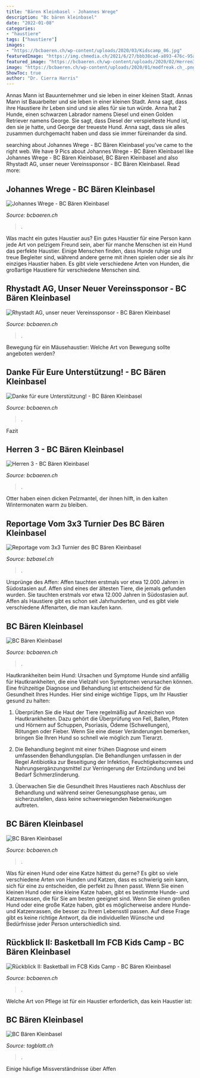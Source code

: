 ```yaml
---
title: "Bären Kleinbasel - Johannes Wrege"
description: "Bc bären kleinbasel"
date: "2022-01-08"
categories:
- "haustiere"
tags: ["haustiere"]
images:
- "https://bcbaeren.ch/wp-content/uploads/2020/03/Kidscamp_06.jpg"
featuredImage: "https://img.chmedia.ch/2021/6/27/bbb38cad-a893-476c-95a0-9e2d8cecd999.jpeg?width=1080&amp;height=720&amp;fit=crop&amp;quality=75&amp;auto=webp"
featured_image: "https://bcbaeren.ch/wp-content/uploads/2020/02/Herren3_Raphael-352x400.png"
image: "https://bcbaeren.ch/wp-content/uploads/2020/01/modfreak.ch_.png"
ShowToc: true
author: "Dr. Cierra Harris"
---
```



Annas Mann ist Bauunternehmer und sie leben in einer kleinen Stadt.
Annas Mann ist Bauarbeiter und sie leben in einer kleinen Stadt. Anna sagt, dass ihre Haustiere ihr Leben sind und sie alles für sie tun würde. Anna hat 2 Hunde, einen schwarzen Labrador namens Diesel und einen Golden Retriever namens George. Sie sagt, dass Diesel der verspielteste Hund ist, den sie je hatte, und George der treueste Hund. Anna sagt, dass sie alles zusammen durchgemacht haben und dass sie immer füreinander da sind.

	

		
searching about Johannes Wrege - BC Bären Kleinbasel you've came to the right web. We have 9 Pics about Johannes Wrege - BC Bären Kleinbasel like Johannes Wrege - BC Bären Kleinbasel, BC Bären Kleinbasel and also Rhystadt AG, unser neuer Vereinssponsor - BC Bären Kleinbasel. Read more:
		
    
## Johannes Wrege - BC Bären Kleinbasel

<img loading=lazy src="https://bcbaeren.ch/wp-content/uploads/2020/02/Herren3_Johannes-275x400.png" onerror="this.onerror=null;this.src='https://tse4.mm.bing.net/th?id=OIP.Jcu2hHuojY7X5u1y1WGchwAAAA&amp;pid=15.1';" alt="Johannes Wrege - BC Bären Kleinbasel">

_Source: bcbaeren.ch_

>. 

	

Was macht ein gutes Haustier aus?
Ein gutes Haustier für eine Person kann jede Art von pelzigem Freund sein, aber für manche Menschen ist ein Hund das perfekte Haustier. Einige Menschen finden, dass Hunde ruhige und treue Begleiter sind, während andere gerne mit ihnen spielen oder sie als ihr einziges Haustier haben. Es gibt viele verschiedene Arten von Hunden, die großartige Haustiere für verschiedene Menschen sind.

    
## Rhystadt AG, Unser Neuer Vereinssponsor - BC Bären Kleinbasel

<img loading=lazy src="https://bcbaeren.ch/wp-content/uploads/2020/11/Kieser_Beitragsbild_02-400x400.png" onerror="this.onerror=null;this.src='https://tse1.mm.bing.net/th?id=OIP.JvkjMNXgBCWlPNHe7zMuEAAAAA&amp;pid=15.1';" alt="Rhystadt AG, unser neuer Vereinssponsor - BC Bären Kleinbasel">

_Source: bcbaeren.ch_

>. 

	

Bewegung für ein Mäusehaustier: Welche Art von Bewegung sollte angeboten werden?

    
## Danke Für Eure Unterstützung! - BC Bären Kleinbasel

<img loading=lazy src="https://bcbaeren.ch/wp-content/uploads/2020/10/unbenannt-5142-scaled.jpg" onerror="this.onerror=null;this.src='https://tse4.mm.bing.net/th?id=OIP.o1eJlGncTSsc-KpMkX59OQHaE7&amp;pid=15.1';" alt="Danke für eure Unterstützung! - BC Bären Kleinbasel">

_Source: bcbaeren.ch_

>. 

	

Fazit

    
## Herren 3 - BC Bären Kleinbasel

<img loading=lazy src="https://bcbaeren.ch/wp-content/uploads/2020/02/Herren3_Raphael-352x400.png" onerror="this.onerror=null;this.src='https://tse1.mm.bing.net/th?id=OIP.F21jgah8i7UuZxcjeilIXAAAAA&amp;pid=15.1';" alt="Herren 3 - BC Bären Kleinbasel">

_Source: bcbaeren.ch_

>. 

	

Otter haben einen dicken Pelzmantel, der ihnen hilft, in den kalten Wintermonaten warm zu bleiben.

    
## Reportage Vom 3x3 Turnier Des BC Bären Kleinbasel

<img loading=lazy src="https://img.chmedia.ch/2021/6/27/bbb38cad-a893-476c-95a0-9e2d8cecd999.jpeg?width=1080&amp;height=720&amp;fit=crop&amp;quality=75&amp;auto=webp" onerror="this.onerror=null;this.src='https://tse2.mm.bing.net/th?id=OIP.vIqdTdJEyZWboHcQPruJTAHaE8&amp;pid=15.1';" alt="Reportage vom 3x3 Turnier des BC Bären Kleinbasel">

_Source: bzbasel.ch_

>. 

	

Ursprünge des Affen: Affen tauchten erstmals vor etwa 12.000 Jahren in Südostasien auf.
Affen sind eines der ältesten Tiere, die jemals gefunden wurden. Sie tauchten erstmals vor etwa 12.000 Jahren in Südostasien auf. Affen als Haustiere gibt es schon seit Jahrhunderten, und es gibt viele verschiedene Affenarten, die man kaufen kann.

    
## BC Bären Kleinbasel

<img loading=lazy src="https://bcbaeren.ch/wp-content/uploads/2020/01/BRH-1-380x197.png" onerror="this.onerror=null;this.src='https://tse3.mm.bing.net/th?id=OIP.E9yd-xt_etklyCSoI_5YtQAAAA&amp;pid=15.1';" alt="BC Bären Kleinbasel">

_Source: bcbaeren.ch_

>. 

	

Hautkrankheiten beim Hund: Ursachen und Symptome
Hunde sind anfällig für Hautkrankheiten, die eine Vielzahl von Symptomen verursachen können. Eine frühzeitige Diagnose und Behandlung ist entscheidend für die Gesundheit Ihres Hundes. Hier sind einige wichtige Tipps, um Ihr Haustier gesund zu halten:
1. Überprüfen Sie die Haut der Tiere regelmäßig auf Anzeichen von Hautkrankheiten. Dazu gehört die Überprüfung von Fell, Ballen, Pfoten und Hörnern auf Schuppen, Psoriasis, Ödeme (Schwellungen), Rötungen oder Fieber. Wenn Sie eine dieser Veränderungen bemerken, bringen Sie Ihren Hund so schnell wie möglich zum Tierarzt.

2. Die Behandlung beginnt mit einer frühen Diagnose und einem umfassenden Behandlungsplan. Die Behandlungen umfassen in der Regel Antibiotika zur Beseitigung der Infektion, Feuchtigkeitscremes und Nahrungsergänzungsmittel zur Verringerung der Entzündung und bei Bedarf Schmerzlinderung.

3. Überwachen Sie die Gesundheit Ihres Haustieres nach Abschluss der Behandlung und während seiner Genesungsphase genau, um sicherzustellen, dass keine schwerwiegenden Nebenwirkungen auftreten.

    
## BC Bären Kleinbasel

<img loading=lazy src="https://bcbaeren.ch/wp-content/uploads/2020/01/modfreak.ch_.png" onerror="this.onerror=null;this.src='https://tse4.mm.bing.net/th?id=OIP.VH0k09FuLX9--t6fSJA-ewAAAA&amp;pid=15.1';" alt="BC Bären Kleinbasel">

_Source: bcbaeren.ch_

>. 

	

Was für einen Hund oder eine Katze hättest du gerne?
Es gibt so viele verschiedene Arten von Hunden und Katzen, dass es schwierig sein kann, sich für eine zu entscheiden, die perfekt zu Ihnen passt. Wenn Sie einen kleinen Hund oder eine kleine Katze haben, gibt es bestimmte Hunde- und Katzenrassen, die für Sie am besten geeignet sind. Wenn Sie einen großen Hund oder eine große Katze haben, gibt es möglicherweise andere Hunde- und Katzenrassen, die besser zu Ihrem Lebensstil passen. Auf diese Frage gibt es keine richtige Antwort, da die individuellen Wünsche und Bedürfnisse jeder Person unterschiedlich sind.

    
## Rückblick II: Basketball Im FCB Kids Camp - BC Bären Kleinbasel

<img loading=lazy src="https://bcbaeren.ch/wp-content/uploads/2020/03/Kidscamp_06.jpg" onerror="this.onerror=null;this.src='https://tse1.mm.bing.net/th?id=OIP.E61-va2LgiZurP64k83r2gHaFj&amp;pid=15.1';" alt="Rückblick II: Basketball im FCB Kids Camp - BC Bären Kleinbasel">

_Source: bcbaeren.ch_

>. 

	

Welche Art von Pflege ist für ein Haustier erforderlich, das kein Haustier ist:

    
## BC Bären Kleinbasel

<img loading=lazy src="https://img.luzernerzeitung.ch/C=W3602,H2023.123,X0,Y189.4383/S=W1200M,H674M/O=75/C=AR1200x674/https://nzz-regio-assets-prod.s3.amazonaws.com/2020/11/2/ff456be2-a3c8-4d44-81ae-67ae2b594f6c.jpeg?wmark=none" onerror="this.onerror=null;this.src='https://tse3.mm.bing.net/th?id=OIP.mD_MaAUOSFP419z4Hv6-DQHaEK&amp;pid=15.1';" alt="BC Bären Kleinbasel">

_Source: tagblatt.ch_

>. 

	

Einige häufige Missverständnisse über Affen

